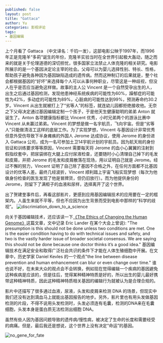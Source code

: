 ```yaml
---
published: false
layout: post
title: "Gattaca"
author: Yu
categories: 影视评论
tags:
- 基因编辑
---
```


上个月看了 Gattaca （中文译名：千钧一发），这部电影公映于1997年，而1996年正是克隆羊“多莉”诞生的年份，克隆羊实验当时在全世界引起极大轰动，随之而来的就是关于伦理道德的深切担忧，很多国家立法禁止人体克隆的相关研究。电影所展示的是一个基因决定论主宰的社会。父母可以为婴儿选择性别、特长、性格，帮助孩子避免各种因为基因缺陷造成的遗传病。然而这种制订的后果就是，整个社会都根据基因的“好坏”来选择每个人可以从事何种职业，尽管这是一种歧视，但没人在乎是否应当避免这样做。故事的主人公 Vincent 是一个自然受孕出生的人，出生之后通过基因检测，发现他患神经系统疾病的可能性为60%，躁郁症的可能性为42%，多动症的可能性为89%，心脏病的可能性达到99%，预测寿命约30.2岁。Vincent 从出生就被打上了“劣等人”的标签，就连幼儿园都拒绝接收他。无奈之下父母决定通过基因编辑定制一个孩子，于是他天生健康聪明的弟弟 Anton 就诞生了。Anton 各项健康指标都比 Vincent 优秀，小时兄弟两个的游泳比赛中 Vincent 从未赢过弟弟。Vincent 的梦想是做一名宇航员，飞向宇宙。但是“劣等人”只能做清洁工这样的底层工作。为了实现梦想，Vincent 与基因设计非常优秀但意外受伤导致下半身瘫痪的外国人 Jerome 达成协议，使用 Jerome 的身份进入 Gattaca 公司，成为一名可参加土卫14宇航计划的宇航员。因为航天局的身份验证和训练要求等等原因，Vincent 需要每天将 Jerome 的血小心翼翼的注射到假指纹套中，把尿袋绑在大腿上应付尿液检查，还要随时小心清理自己掉下的毛发和皮屑，并把 Jerome 的毛发和皮屑散落在现场，用以证明自己就是 Jerome。经过不懈的努力，Vincent 证明了自己除了基因不合格之外，在任何方面都不比基因设计的优等人差。最终几经波折，Vincent 顺利踏上宇宙飞船实现梦想（每次为他做身份检查的医生发现了他是冒牌货，但仍旧放行）。而为他提供身份的 Jerome，则留下了满柜子的血液和尿样，选择离开了这个世界。

出了贺建奎事件后，再看这部影片，更感到应用基因编辑技术的应用要在一定的框架内。人虽生来就不平等，但也不应因为出生背景而受到电影中那样的“科学的歧视”。
![discrimiation_down_to_a_science](https://i.imgur.com/0NQXwsL.png)

向关于基因编辑技术，还应该读一下[《The Ethics of Changing the Human Genome》](https://academic.oup.com/bioscience/article/66/4/267/2464097)这篇文章，文中记录 Eric Lander 在某个大会上曾说): "The presumption is this should not be done unless two conditions are met. One is the easier condition having to do with technical issues and safety, and two is the vastly harder issue of broader societal consensus. We are saying this should not be done because one doctor thinks it’s a good idea." 基因编辑技术在满足安全和取得广泛社会共识的条件下才能在人体生殖细胞中开展。在文章中，历史学家 Daniel Kevles 的一个观点"the line between disease prevention and human
enhancement can blur or even change over time." 谁也说不好，在未来大众的观点会不会转换，例如现在觉得编辑一个疾病的基因避免这种疾病是应该的，但是往后，觉得某种精神特质是好的，所以出生的婴儿最好携带这种精神特质，因此这种精神特质相关基因的编辑行为就被认为是合理合规的。

影片中还描写了很多通过血液，尿液，头发和皮屑来检测 DNA 的场景，但现实中我们还没有达到滴血马上就能出基因报告的地步。另外，影片里也有用头发做基因检测的片段，不得不说用头发检测时，头发必须连有毛囊，检测的DNA来在毛囊细胞，头发本身是蛋白质无法检测出细胞 DNA。

虽然有些人因为基因问题导致的遗传病/慢性病，被决定了生命的长度和需要经受的病痛。但是，最后我还是想说，这个世界上没有决定“命运”的基因。

![no_gene_for_fate](https://i.imgur.com/uX0WKuR.png)

